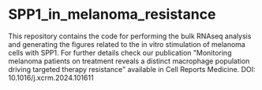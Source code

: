# SPP1_in_melanoma_resistance

This repository contains the code for performing the bulk RNAseq analysis and generating the figures related to the in vitro stimulation of melanoma cells with SPP1. For further details check our publication "Monitoring melanoma patients on treatment reveals a distinct macrophage population driving targeted therapy resistance" available in Cell Reports Medicine. DOI: 10.1016/j.xcrm.2024.101611
